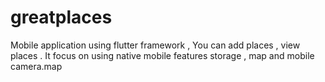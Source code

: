 # greatplaces
Mobile application using flutter framework , You can add places , view places . It focus on using native mobile features storage ,  map and mobile camera.map 
